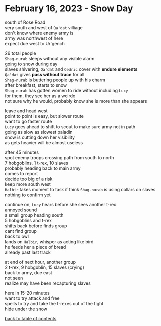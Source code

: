 # February 16, 2023 - Snow Day

south of Rose Road  
very south and west of `Qa'dat` villiage  
don't know where enemy army is  
army was northwest of here  
expect due west to Ur'gench  

26 total people  
`Shag-nurab` sleeps without any visible alarm  
going to snow during day  
slaves shivering, `Qa'dat` and `Cedric` cover with **endure elements**  
`Qa'dat` gives **pass without trace** for all  
`Shag-nurab` is buttering people up with his charm  
after breakfast, starts to snow  
`Shag-nurab` has gotten women to ride without including `Lucy`  
for them, they see her as a weirdo  
not sure why he would, probably know she is more than she appears  

leave and head west  
point to point is easy, but slower route  
want to go faster route  
`Lucy` goes ahead to shift to scout to make sure army not in path  
going as slow as slowest paladin  
snow is cutting down her visibility  
as gets heavier will be almost useless  

after 45 minutes  
spot enemy troops crossing path from south to north  
7 hobgoblins, 1 t-rex, 10 slaves  
probably heading back to main army  
comes to report  
decide too big of a risk  
keep more south west  
`Halbir` takes moment to task if think `Shag-nurab` is using collars on slaves  
nothing to confirm yet  

continue on, `Lucy` hears before she sees another t-rex  
annoyed sound  
a small group heading south  
5 hobgoblins and t-rex  
shifts back before finds group  
cant find group  
back to owl  
lands on `Halbir`, whisper as acting like bird  
he feeds her a piece of bread  
already past last track  

at end of next hour, another group  
2 t-rex, 9 hobgoblin, 15 slaves (crying)  
back to army, due east  
not seen  
realize may have been recapturing slaves  

here in 15-20 minutes  
want to try attack and free  
spells to try and take the t-rexes out of the fight  
hide under the snow  


[back to table of contents](/sessions/README.md)
